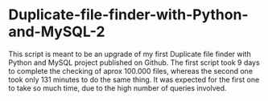 # Duplicate-file-finder-with-Python-and-MySQL-2

This script is meant to be an upgrade of my first Duplicate file finder with Python and MySQL project published on Github. The first script took 9 days to complete the checking of aprox 100.000 files, whereas the second one took only 131 minutes to do the same thing. It was expected for the first one to take so much time, due to the high number of queries involved.
